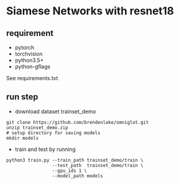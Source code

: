 # Siamese Networks with resnet18

## requirement
- pytorch
- torchvision
- python3.5+
- python-gflags

See requirements.txt 

## run step
- download dataset trainset_demo
```
git clone https://github.com/brendenlake/omniglot.git
unzip trainset_demo.zip
# setup directory for saving models
mkdir models
```
- train and test by running
```shell
python3 train.py --train_path trainset_demo/train \
                 --test_path  trainset_demo/train \
                 --gpu_ids 1 \
                 --model_path models
```


